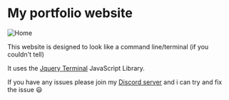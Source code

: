 # My portfolio website

![Home](https://i.imgur.com/6l2TeGx.png)

This website is designed to look like a command line/terminal (if you couldn't tell)


It uses the [Jquery Terminal](https://terminal.jcubic.pl) JavaScript Library.

If you have any issues please join my [Discord server](https://discord.gg/vbcqu6rts8) and i can try and fix the issue :smiley:

